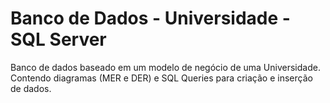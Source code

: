 # Banco de Dados - Universidade - SQL Server
Banco de dados baseado em um modelo de negócio de uma Universidade. Contendo diagramas (MER e DER) e SQL Queries para criação e inserção de dados.
